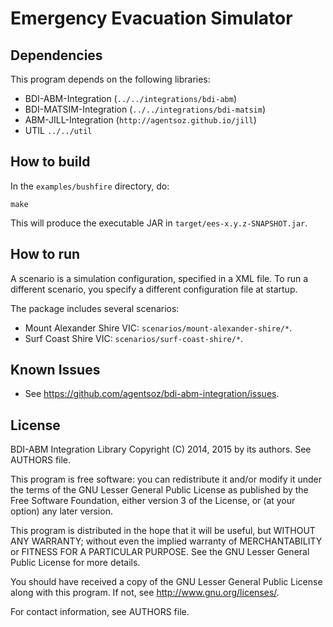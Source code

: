 # Emergency Evacuation Simulator


## Dependencies

This program depends on the following libraries:

*  BDI-ABM-Integration (`../../integrations/bdi-abm`)
*  BDI-MATSIM-Integration (`../../integrations/bdi-matsim`)
*  ABM-JILL-Integration (`http://agentsoz.github.io/jill`)
*  UTIL `../../util`


## How to build

In the `examples/bushfire` directory, do:
```
make
```

This will produce the executable JAR in `target/ees-x.y.z-SNAPSHOT.jar`.

## How to run

A scenario is a simulation configuration, specified in a XML file. To run a different scenario, you specify a different configuration file at startup.

The package includes several scenarios:

*   Mount Alexander Shire VIC: `scenarios/mount-alexander-shire/*`.
*   Surf Coast Shire VIC: `scenarios/surf-coast-shire/*`.

## Known Issues

*   See https://github.com/agentsoz/bdi-abm-integration/issues.


## License

BDI-ABM Integration Library
Copyright (C) 2014, 2015 by its authors. See AUTHORS file.

This program is free software: you can redistribute it and/or modify
it under the terms of the GNU Lesser General Public License as published by
the Free Software Foundation, either version 3 of the License, or
(at your option) any later version.

This program is distributed in the hope that it will be useful,
but WITHOUT ANY WARRANTY; without even the implied warranty of
MERCHANTABILITY or FITNESS FOR A PARTICULAR PURPOSE.  See the
GNU Lesser General Public License for more details.

You should have received a copy of the GNU Lesser General Public License
along with this program.  If not, see <http://www.gnu.org/licenses/>.

For contact information, see AUTHORS file.
